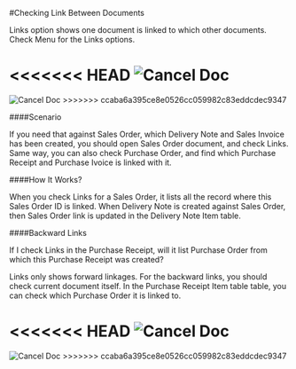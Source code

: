 #Checking Link Between Documents

Links option shows one document is linked to which other documents. Check Menu for the Links options.

<<<<<<< HEAD
<img alt="Cancel Doc" class="screenshot" src="/docs/assets/img/articles/links-1.gif">
=======
<img alt="Cancel Doc" class="screenshot" src="{{docs_base_url}}/assets/img/articles/links-1.gif">
>>>>>>> ccaba6a395ce8e0526cc059982c83eddcdec9347

####Scenario

If you need that against Sales Order, which Delivery Note and Sales Invoice has been created, you should open Sales Order document, and check Links. Same way, you can also check Purchase Order, and find which Purchase Receipt and Purchase Ivoice is linked with it.

####How It Works?

When you check Links for a Sales Order, it lists all the record where this Sales Order ID is linked. When Delivery Note is created against Sales Order, then Sales Order link is updated in the Delivery Note Item table.

####Backward Links

If I check Links in the Purchase Receipt, will it list Purchase Order from which this Purchase Receipt was created?

Links only shows forward linkages. For the backward links, you should check current document itself. In the Purchase Receipt Item table table, you can check which Purchase Order it is linked to.

<<<<<<< HEAD
<img alt="Cancel Doc" class="screenshot" src="/docs/assets/img/articles/links-2.gif">
=======
<img alt="Cancel Doc" class="screenshot" src="{{docs_base_url}}/assets/img/articles/links-2.gif">
>>>>>>> ccaba6a395ce8e0526cc059982c83eddcdec9347

<!-- markdown -->